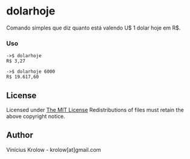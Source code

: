 # dolarhoje

Comando simples que diz quanto está valendo U$ 1 dolar hoje em R$.

### Uso

```
->$ dolarhoje
R$ 3,27
```

```
->$ dolarhoje 6000
R$ 19.617,60
```

## License

Licensed under <a href="http://krolow.mit-license.org/">The MIT License</a>
Redistributions of files must retain the above copyright notice.

## Author

Vinícius Krolow - krolow[at]gmail.com
